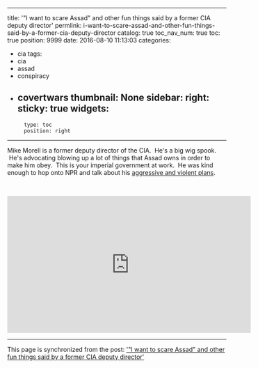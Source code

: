 
---
title: '"I want to scare Assad" and other fun things said by a former CIA deputy director'
permlink: i-want-to-scare-assad-and-other-fun-things-said-by-a-former-cia-deputy-director
catalog: true
toc_nav_num: true
toc: true
position: 9999
date: 2016-08-10 11:13:03
categories:
- cia
tags:
- cia
- assad
- conspiracy
- covertwars
thumbnail: None
sidebar:
    right:
        sticky: true
widgets:
    -
        type: toc
        position: right
---


<html>
<p>Mike Morell is a former deputy director of the CIA. &nbsp;He's a big wig spook. &nbsp;He's advocating blowing up a lot of things that Assad owns in order to make him obey. &nbsp;This is your imperial government at work. &nbsp;He was kind enough to hop onto NPR and talk about his <a href="https://www.youtube.com/watch?v=-Ivt2NmbyGg">aggressive and violent plans</a>.</p>
<p><br></p>

<iframe width="560" height="315" src="https://www.youtube.com/embed/-Ivt2NmbyGg" frameborder="0" allowfullscreen></iframe>

- - -

This page is synchronized from the post: ['"I want to scare Assad" and other fun things said by a former CIA deputy director'](https://steemit.com/@aggroed/i-want-to-scare-assad-and-other-fun-things-said-by-a-former-cia-deputy-director)
